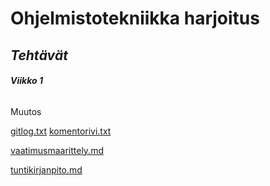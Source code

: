 # Ohjelmistotekniikka **harjoitus**
## ***Tehtävät***
###### **Viikko 1**

Muutos

[gitlog.txt](https://github.com/ainkeri/ot-harjoitustyo/blob/ff45283b44e2978176c5717629a73c724832a720/laskarit/viikko1/gitlog.txt)
[komentorivi.txt](https://github.com/ainkeri/ot-harjoitustyo/blob/ad3d160d84fb557b883d33848f71d84cdc983db5/laskarit/viikko1/komentorivi.txt)

[vaatimusmaarittely.md](https://github.com/ainkeri/ot-harjoitustyo/blob/master/dokumentaatio/vaatimusmaarittely.md)

[tuntikirjanpito.md](https://github.com/ainkeri/ot-harjoitustyo/blob/master/dokumentaatio/vaatimusmaarittely.md)

